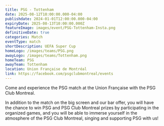 ```yaml
---
title: PSG - Tottenham
date: 2025-08-12T18:00:00.000-04:00
publishdate: 2024-01-01T12:00:00.000-04:00
expiryDate: 2025-08-13T10:00:00.000Z
featureImage: images/event/PSG-Tottenham-Insta.png
definitiveDate: true
categories: Match
eventType: match
shortDescription: UEFA Super Cup
homeLogo: /images/teams/PSG.png
awayLogo: /images/teams/Tottenham.png
homeTeam: PSG
awayTeam: Tottenham
location: Union Française de Montréal
link: https://facebook.com/psgclubmontreal/events
---
```


Come and experience the PSG match at the Union Française with the PSG Club Montreal.

In addition to the match on the big screen and our bar offer, you will have the chance to win PSG and PSG Club Montreal prizes by participating in the organized games, and you will be able to immerse yourself in the atmosphere of the PSG Club Montreal, singing and supporting PSG with us!
